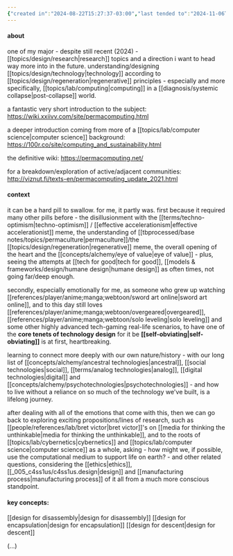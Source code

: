 ```yaml
---
{"created in":"2024-08-22T15:27:37-03:00","last tended to":"2024-11-06T18:52:19-03:00","tags":["concept","regen","technology","design","cybernetics","research","🌱","lab","response"],"relevancescore":96,"dg-publish":true,"notestage":["🌱"],"created":"2024-08-22T15:27:37.000-03:00","updated":"2024-12-13T16:26:14.878-03:00","permalink":"/responses/lab/permacomputing/","dgPassFrontmatter":true}
---
```


#### about

one of my major - despite still recent (2024) - [[topics/design/research\|research]] topics and a direction i want to head way more into in the future. understanding/designing [[topics/design/technology\|technology]] according to [[topics/design/regeneration\|regenerative]] principles - especially and more specifically, [[topics/lab/computing\|computing]] in a [[diagnosis/systemic collapse\|post-collapse]] world.

a fantastic very short introduction to the subject: https://wiki.xxiivv.com/site/permacomputing.html

a deeper introduction coming from more of a [[topics/lab/computer science\|computer science]] background: https://100r.co/site/computing_and_sustainability.html

the definitive wiki: https://permacomputing.net/

for a breakdown/exploration of active/adjacent communities: http://viznut.fi/texts-en/permacomputing_update_2021.html

#### context

it can be a hard pill to swallow. for me, it partly was. first because it required many other pills before - the disillusionment with the [[terms/techno-optimism\|techno-optimism]] / [[effective accelerationism\|effective accelerationist]] meme, the understanding of [[tbprocessed/base notes/topics/permaculture\|permaculture]]/the [[topics/design/regeneration\|regenerative]] meme, the overall opening of the heart and the [[concepts/alchemy/eye of value\|eye of value]] - plus, seeing the attempts at [[tech for good\|tech for good]], [[models & frameworks/design/humane design\|humane design]] as often times, not going far/deep enough.

secondly, especially emotionally for me, as someone who grew up watching [[references/player/anime;manga;webtoon/sword art online\|sword art online]], and to this day still loves [[references/player/anime;manga;webtoon/overgeared\|overgeared]], [[references/player/anime;manga;webtoon/solo leveling\|solo leveling]] and some other highly advanced tech-gaming real-life scenarios, to have one of the **core tenets of technology design** for it be **[[self-obviating\|self-obviating]]** is at first, heartbreaking.

learning to connect more deeply with our own nature/history - with our long list of [[concepts/alchemy/ancestral technologies\|ancestral]], [[social technologies\|social]], [[terms/analog technologies\|analog]], [[digital technologies\|digital]] and [[concepts/alchemy/psychotechnologies\|psychotechnologies]] - and how to live without a reliance on so much of the technology we've built, is a lifelong journey.

after dealing with all of the emotions that come with this, then we can go back to exploring exciting propositions/lines of research, such as [[people/references/lab/bret victor\|bret victor]]'s on [[media for thinking the unthinkable\|media for thinking the unthinkable]], and to the roots of [[topics/lab/cybernetics\|cybernetics]] and [[topics/lab/computer science\|computer science]] as a whole, asking - how might we, if possible, use the computational medium to support life on earth? - and other related questions, considering the [[ethics\|ethics]], [[_005_c4ss1us/c4ss1us.design\|design]] and [[manufacturing process\|manufacturing process]] of it all from a much more conscious standpoint.

#### key concepts:

[[design for disassembly\|design for disassembly]]
[[design for encapsulation\|design for encapsulation]]
[[design for descent\|design for descent]]

(...)